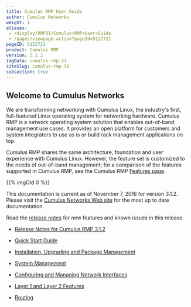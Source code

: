 ```yaml
---
title: Cumulus RMP User Guide
author: Cumulus Networks
weight: 1
aliases:
 - /display/RMP31/Cumulus+RMP+User+Guide
 - /pages/viewpage.action?pageId=5122721
pageID: 5122721
product: Cumulus RMP
version: 3.1.2
imgData: cumulus-rmp-31
siteSlug: cumulus-rmp-31
subsection: true
---
```

## <span>Welcome to Cumulus Networks</span>

We are transforming networking with Cumulus Linux, the industry's first,
full-featured Linux operating system for networking hardware. Cumulus
RMP is a network operating system solution that enables out-of-band
management use cases. It provides an open platform for customers and
system integrators to use as is or build rack management applications on
top.

Cumulus RMP shares the same architecture, foundation and user experience
with Cumulus Linux. However, the feature set is customized to the needs
of out-of-band management; for a comparison of the features supported in
Cumulus RMP, see the Cumulus RMP [Features
page](https://cumulusnetworks.com/cumulus-rmp/features/).

{{% imgOld 0 %}}

This documentation is current as of November 7, 2016 for version 3.1.2.
Please visit the [Cumulus Networks Web
site](http://docs.cumulusnetworks.com) for the most up to date
documentation.

Read the [release
notes](https://support.cumulusnetworks.com/hc/en-us/articles/226175347)
for new features and known issues in this release.

  - [Release Notes for Cumulus
    RMP 3.1.2](https://support.cumulusnetworks.com/hc/en-us/articles/231749047)

  - [Quick Start Guide](/version/cumulus-rmp-31/Quick-Start-Guide)

  - [Installation, Upgrading and Package
    Management](/version/cumulus-rmp-31/System-Management/Installation-Upgrading-and-Package-Management/)

  - [System Management](/version/cumulus-rmp-31/System-Management/)

  - [Configuring and Managing Network
    Interfaces](/version/cumulus-rmp-31/Configuring-and-Managing-Network-Interfaces/)

  - [Layer 1 and Layer 2
    Features](/version/cumulus-rmp-31/Layer-1-and-Layer-2-Features/)

  - [Routing](/version/cumulus-rmp-31/Routing/)

<article id="html-search-results" class="ht-content" style="display: none;">

</article>

<footer id="ht-footer">

</footer>
